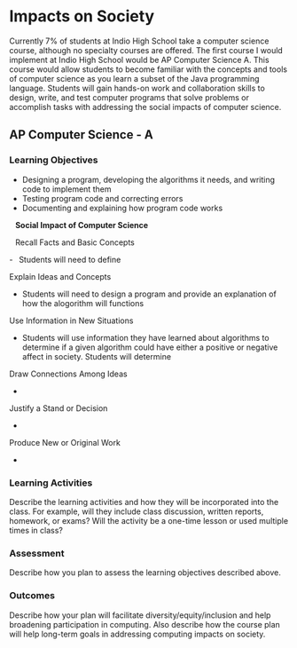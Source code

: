 # **Impacts on Society**

Currently 7% of students at Indio High School take a computer science course, although no specialty courses are offered.  The first course I would implement at Indio High School would be AP Computer Science A.  This course would allow students to become familiar with the concepts and tools of computer science as you learn a subset of the Java programming language.  Students will gain hands-on work and collaboration skills to design, write, and test computer programs that solve problems or accomplish tasks with addressing the social impacts of computer science.  



## AP Computer Science - A 

### Learning Objectives

- Designing a program, developing the algorithms it needs, and writing code to implement them
- Testing program code and correcting errors
- Documenting and explaining how program code works

&ensp; **Social Impact of Computer Science**

&ensp; Recall Facts and Basic Concepts

-&ensp; Students will need to define 

Explain Ideas and Concepts

- Students will need to design a program and provide an explanation of how the alogorithm will functions 

Use Information in New Situations

- Students will use information they have learned about algorithms to determine if a given algorithm could have either a positive or negative affect in society. Students will determine 

Draw Connections Among Ideas

-

Justify a Stand or Decision

-

Produce New or Original Work 

-


### Learning Activities

Describe the learning activities and how they will be incorporated into the class. For example, will they include class discussion, written reports, homework, or exams? Will the activity be a one-time lesson or used multiple times in class?

### Assessment

Describe how you plan to assess the learning objectives described above.

### Outcomes

Describe how your plan will facilitate diversity/equity/inclusion and help broadening participation in computing. Also describe how the course plan will help long-term goals in addressing computing impacts on society.

